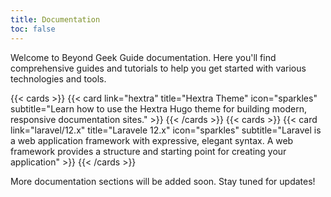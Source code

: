 ```yaml
---
title: Documentation
toc: false
---
```


Welcome to Beyond Geek Guide documentation. Here you'll find comprehensive guides and tutorials to help you get started with various technologies and tools.

{{< cards >}}
  {{< card link="hextra" title="Hextra Theme" icon="sparkles" subtitle="Learn how to use the Hextra Hugo theme for building modern, responsive documentation sites." >}}
{{< /cards >}}
{{< cards >}}
  {{< card link="laravel/12.x" title="Laravele 12.x" icon="sparkles" subtitle="Laravel is a web application framework with expressive, elegant syntax. A web framework provides a structure and starting point for creating your application" >}}
{{< /cards >}}

More documentation sections will be added soon. Stay tuned for updates!